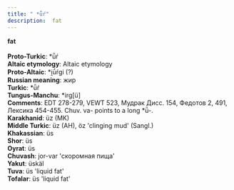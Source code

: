 ```yaml
---
title: " *ǖŕ"
description:  fat
---
```

<strong> fat</strong><br><br>
<strong>Proto-Turkic</strong>:  *ǖŕ<br>
<strong>Altaic etymology</strong>:  Altaic etymology<br>
<strong> Proto-Altaic</strong>:  *i̯ū́ŕgi (?)<br>
<strong>Russian meaning</strong>:  жир<br>
<strong>Turkic</strong>:  *ǖŕ<br>
<strong>Tungus-Manchu</strong>:  *irg[ü]<br>
<strong>Comments</strong>:  EDT 278-279, VEWT 523, Мудрак Дисс. 154, Федотов 2, 491, Лексика 454-455. Chuv. va- points to a long *ǖ-.<br>
<strong>Karakhanid</strong>:  üz (MK)<br>
<strong>Middle Turkic</strong>:  üz (AH), öz 'clinging mud' (Sangl.)<br>
<strong>Khakassian</strong>:  üs<br>
<strong>Shor</strong>:  üs<br>
<strong>Oyrat</strong>:  üs<br>
<strong>Chuvash</strong>:  jor-var 'скоромная пища'<br>
<strong>Yakut</strong>:  üskäl<br>
<strong>Tuva</strong>:  üs 'liquid fat'<br>
<strong>Tofalar</strong>:  üs 'liquid fat'<br>


